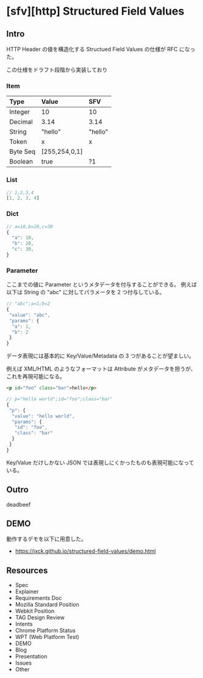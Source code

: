 # [sfv][http] Structured Field Values

## Intro

HTTP Header の値を構造化する Structued Field Values の仕様が RFC になった。

この仕様をドラフト段階から実装しており




### Item

| Type       | Value         | SFV     |
|:-----------|:--------------|:--------|
| Integer    | 10            | 10      |
| Decimal    | 3.14          | 3.14    |
| String     | "hello"       | "hello" |
| Token      | x             | x       |
| Byte Seq   | [255,254,0,1] |         |
| Boolean    | true          | ?1      |



### List


```js
// 1,2,3,4
[1, 2, 3, 4]
```

### Dict


```js
// a=10,b=20,c=30
{
  "a": 10,
  "b": 20,
  "c": 30,
}
```


### Parameter

ここまでの値に Parameter というメタデータを付与することができる。
例えば以下は String の "abc" に対してパラメータを 2 つ付与している。

```js
// "abc";a=1;b=2
{
 "value": "abc",
 "params": {
  "a": 1,
  "b": 2
 }
}
```

データ表現には基本的に Key/Value/Metadata の 3 つがあることが望ましい。

例えば XML/HTML のようなフォーマットは Attribute がメタデータを担うが、これを再現可能になる。

```html
<p id="foo" class="bar">hello</p>
```

```js
// p="hello world";id="foo";class="bar"
{
 "p": {
  "value": "hello world",
  "params": {
   "id": "foo",
   "class": "bar"
  }
 }
}
```

Key/Value だけしかない JSON では表現しにくかったものも表現可能になっている。


## Outro

deadbeef


## DEMO

動作するデモを以下に用意した。

- <https://jxck.github.io/structured-field-values/demo.html>


## Resources

- Spec
- Explainer
- Requirements Doc
- Mozilla Standard Position
- Webkit Position
- TAG Design Review
- Intents
- Chrome Platform Status
- WPT (Web Platform Test)
- DEMO
- Blog
- Presentation
- Issues
- Other
